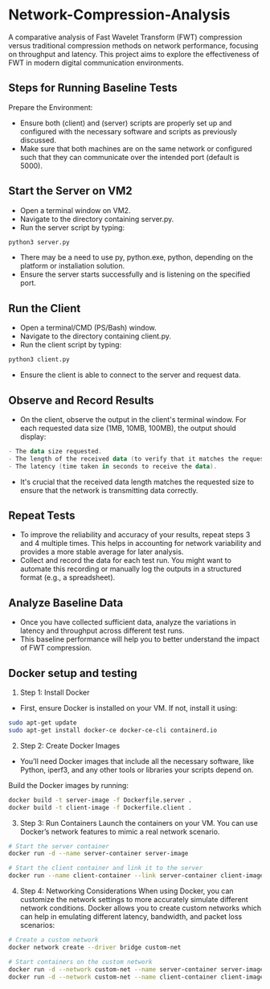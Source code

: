# Network-Compression-Analysis

A comparative analysis of Fast Wavelet Transform (FWT) compression versus traditional compression methods on network performance, focusing on throughput and latency. This project aims to explore the effectiveness of FWT in modern digital communication environments.

## Steps for Running Baseline Tests

Prepare the Environment:

- Ensure both (client) and (server) scripts are properly set up and configured with the necessary software and scripts as previously discussed.
- Make sure that both machines are on the same network or configured such that they can communicate over the intended port (default is 5000).

## Start the Server on VM2

- Open a terminal window on VM2.
- Navigate to the directory containing server.py.
- Run the server script by typing:

```bash
python3 server.py
```

- There may be a need to use py, python.exe, python, depending on the platform or instaliation solution.
- Ensure the server starts successfully and is listening on the specified port.

## Run the Client

- Open a terminal/CMD (PS/Bash) window.
- Navigate to the directory containing client.py.
- Run the client script by typing:

```bash
python3 client.py
```

- Ensure the client is able to connect to the server and request data.

## Observe and Record Results

- On the client, observe the output in the client's terminal window. For each requested data size (1MB, 10MB, 100MB), the output should display:

```powershell
- The data size requested.
- The length of the received data (to verify that it matches the requested size).
- The latency (time taken in seconds to receive the data).
```

- It's crucial that the received data length matches the requested size to ensure that the network is transmitting data correctly.

## Repeat Tests

- To improve the reliability and accuracy of your results, repeat steps 3 and 4 multiple times. This helps in accounting for network variability and provides a more stable average for later analysis.
- Collect and record the data for each test run. You might want to automate this recording or manually log the outputs in a structured format (e.g., a spreadsheet).

## Analyze Baseline Data

- Once you have collected sufficient data, analyze the variations in latency and throughput across different test runs.
- This baseline performance will help you to better understand the impact of FWT compression.

## Docker setup and testing

1. Step 1: Install Docker

- First, ensure Docker is installed on your VM. If not, install it using:

```bash
sudo apt-get update
sudo apt-get install docker-ce docker-ce-cli containerd.io
```

2. Step 2: Create Docker Images

- You’ll need Docker images that include all the necessary software, like Python, iperf3, and any other tools or libraries your scripts depend on.

Build the Docker images by running:

```bash
docker build -t server-image -f Dockerfile.server .
docker build -t client-image -f Dockerfile.client .
```

3. Step 3: Run Containers
Launch the containers on your VM. You can use Docker’s network features to mimic a real network scenario.

```bash
# Start the server container
docker run -d --name server-container server-image

# Start the client container and link it to the server
docker run --name client-container --link server-container client-image
```

4. Step 4: Networking Considerations
When using Docker, you can customize the network settings to more accurately simulate different network conditions. Docker allows you to create custom networks which can help in emulating different latency, bandwidth, and packet loss scenarios:

```bash
# Create a custom network
docker network create --driver bridge custom-net

# Start containers on the custom network
docker run -d --network custom-net --name server-container server-image
docker run -d --network custom-net --name client-container client-image
```
